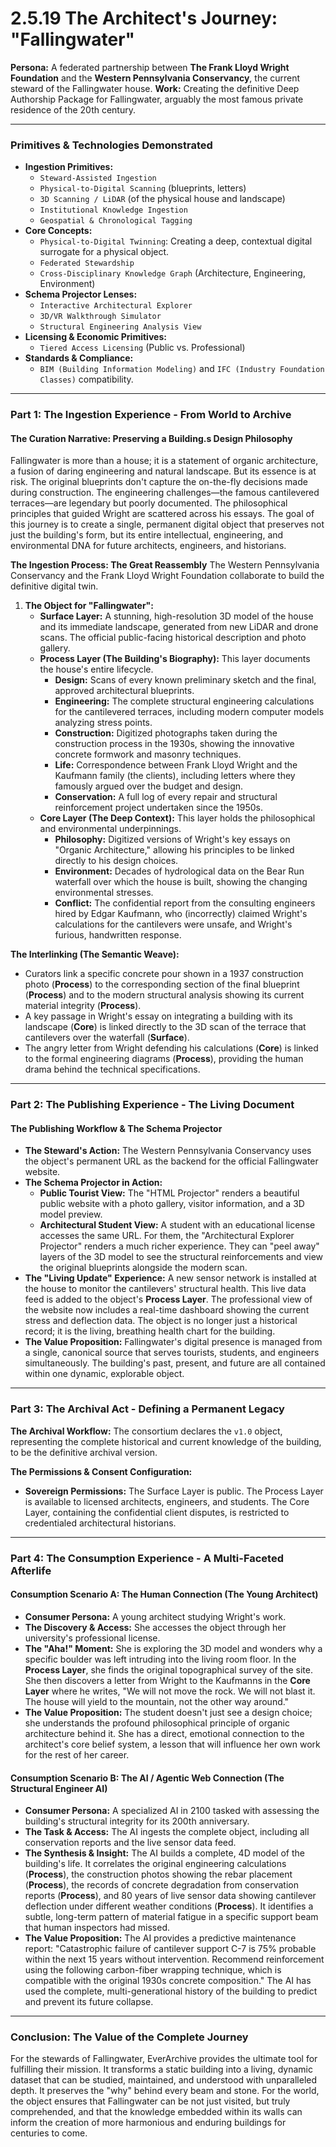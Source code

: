 # 2.5.19 The Architect's Journey: "Fallingwater"

**Persona:** A federated partnership between **The Frank Lloyd Wright Foundation** and the **Western Pennsylvania Conservancy**, the current steward of the Fallingwater house.
**Work:** Creating the definitive Deep Authorship Package for Fallingwater, arguably the most famous private residence of the 20th century.

---

### **Primitives & Technologies Demonstrated**

*   **Ingestion Primitives:**
    *   `Steward-Assisted Ingestion`
    *   `Physical-to-Digital Scanning` (blueprints, letters)
    *   `3D Scanning / LiDAR` (of the physical house and landscape)
    *   `Institutional Knowledge Ingestion`
    *   `Geospatial & Chronological Tagging`
*   **Core Concepts:**
    *   `Physical-to-Digital Twinning`: Creating a deep, contextual digital surrogate for a physical object.
    *   `Federated Stewardship`
    *   `Cross-Disciplinary Knowledge Graph` (Architecture, Engineering, Environment)
*   **Schema Projector Lenses:**
    *   `Interactive Architectural Explorer`
    *   `3D/VR Walkthrough Simulator`
    *   `Structural Engineering Analysis View`
*   **Licensing & Economic Primitives:**
    *   `Tiered Access Licensing` (Public vs. Professional)
*   **Standards & Compliance:**
    *   `BIM (Building Information Modeling)` and `IFC (Industry Foundation Classes)` compatibility.

---

### **Part 1: The Ingestion Experience - From World to Archive**

#### **The Curation Narrative: Preserving a Building.s Design Philosophy**
Fallingwater is more than a house; it is a statement of organic architecture, a fusion of daring engineering and natural landscape. But its essence is at risk. The original blueprints don't capture the on-the-fly decisions made during construction. The engineering challenges—the famous cantilevered terraces—are legendary but poorly documented. The philosophical principles that guided Wright are scattered across his essays. The goal of this journey is to create a single, permanent digital object that preserves not just the building's form, but its entire intellectual, engineering, and environmental DNA for future architects, engineers, and historians.

**The Ingestion Process: The Great Reassembly**
The Western Pennsylvania Conservancy and the Frank Lloyd Wright Foundation collaborate to build the definitive digital twin.

1.  **The Object for "Fallingwater":**
    *   **Surface Layer:** A stunning, high-resolution 3D model of the house and its immediate landscape, generated from new LiDAR and drone scans. The official public-facing historical description and photo gallery.
    *   **Process Layer (The Building's Biography):** This layer documents the house's entire lifecycle.
        *   **Design:** Scans of every known preliminary sketch and the final, approved architectural blueprints.
        *   **Engineering:** The complete structural engineering calculations for the cantilevered terraces, including modern computer models analyzing stress points.
        *   **Construction:** Digitized photographs taken during the construction process in the 1930s, showing the innovative concrete formwork and masonry techniques.
        *   **Life:** Correspondence between Frank Lloyd Wright and the Kaufmann family (the clients), including letters where they famously argued over the budget and design.
        *   **Conservation:** A full log of every repair and structural reinforcement project undertaken since the 1950s.
    *   **Core Layer (The Deep Context):** This layer holds the philosophical and environmental underpinnings.
        *   **Philosophy:** Digitized versions of Wright's key essays on "Organic Architecture," allowing his principles to be linked directly to his design choices.
        *   **Environment:** Decades of hydrological data on the Bear Run waterfall over which the house is built, showing the changing environmental stresses.
        *   **Conflict:** The confidential report from the consulting engineers hired by Edgar Kaufmann, who (incorrectly) claimed Wright's calculations for the cantilevers were unsafe, and Wright's furious, handwritten response.

**The Interlinking (The Semantic Weave):**
*   Curators link a specific concrete pour shown in a 1937 construction photo (**Process**) to the corresponding section of the final blueprint (**Process**) and to the modern structural analysis showing its current material integrity (**Process**).
*   A key passage in Wright's essay on integrating a building with its landscape (**Core**) is linked directly to the 3D scan of the terrace that cantilevers over the waterfall (**Surface**).
*   The angry letter from Wright defending his calculations (**Core**) is linked to the formal engineering diagrams (**Process**), providing the human drama behind the technical specifications.

---

### **Part 2: The Publishing Experience - The Living Document**

#### **The Publishing Workflow & The Schema Projector**
*   **The Steward's Action:** The Western Pennsylvania Conservancy uses the object's permanent URL as the backend for the official Fallingwater website.
*   **The Schema Projector in Action:**
    *   **Public Tourist View:** The "HTML Projector" renders a beautiful public website with a photo gallery, visitor information, and a 3D model preview.
    *   **Architectural Student View:** A student with an educational license accesses the same URL. For them, the "Architectural Explorer Projector" renders a much richer experience. They can "peel away" layers of the 3D model to see the structural reinforcements and view the original blueprints alongside the modern scan.
*   **The "Living Update" Experience:** A new sensor network is installed at the house to monitor the cantilevers' structural health. This live data feed is added to the object's **Process Layer**. The professional view of the website now includes a real-time dashboard showing the current stress and deflection data. The object is no longer just a historical record; it is the living, breathing health chart for the building.
*   **The Value Proposition:** Fallingwater's digital presence is managed from a single, canonical source that serves tourists, students, and engineers simultaneously. The building's past, present, and future are all contained within one dynamic, explorable object.

---

### **Part 3: The Archival Act - Defining a Permanent Legacy**

**The Archival Workflow:**
The consortium declares the `v1.0` object, representing the complete historical and current knowledge of the building, to be the definitive archival version.

**The Permissions & Consent Configuration:**
*   **Sovereign Permissions:** The Surface Layer is public. The Process Layer is available to licensed architects, engineers, and students. The Core Layer, containing the confidential client disputes, is restricted to credentialed architectural historians.

---

### **Part 4: The Consumption Experience - A Multi-Faceted Afterlife**

#### **Consumption Scenario A: The Human Connection (The Young Architect)**
*   **Consumer Persona:** A young architect studying Wright's work.
*   **The Discovery & Access:** She accesses the object through her university's professional license.
*   **The "Aha!" Moment:** She is exploring the 3D model and wonders why a specific boulder was left intruding into the living room floor. In the **Process Layer**, she finds the original topographical survey of the site. She then discovers a letter from Wright to the Kaufmanns in the **Core Layer** where he writes, "We will not move the rock. We will not blast it. The house will yield to the mountain, not the other way around."
*   **The Value Proposition:** The student doesn't just see a design choice; she understands the profound philosophical principle of organic architecture behind it. She has a direct, emotional connection to the architect's core belief system, a lesson that will influence her own work for the rest of her career.

#### **Consumption Scenario B: The AI / Agentic Web Connection (The Structural Engineer AI)**
*   **Consumer Persona:** A specialized AI in 2100 tasked with assessing the building's structural integrity for its 200th anniversary.
*   **The Task & Access:** The AI ingests the complete object, including all conservation reports and the live sensor data feed.
*   **The Synthesis & Insight:** The AI builds a complete, 4D model of the building's life. It correlates the original engineering calculations (**Process**), the construction photos showing the rebar placement (**Process**), the records of concrete degradation from conservation reports (**Process**), and 80 years of live sensor data showing cantilever deflection under different weather conditions (**Process**). It identifies a subtle, long-term pattern of material fatigue in a specific support beam that human inspectors had missed.
*   **The Value Proposition:** The AI provides a predictive maintenance report: "Catastrophic failure of cantilever support C-7 is 75% probable within the next 15 years without intervention. Recommend reinforcement using the following carbon-fiber wrapping technique, which is compatible with the original 1930s concrete composition." The AI has used the complete, multi-generational history of the building to predict and prevent its future collapse.

---

### **Conclusion: The Value of the Complete Journey**
For the stewards of Fallingwater, EverArchive provides the ultimate tool for fulfilling their mission. It transforms a static building into a living, dynamic dataset that can be studied, maintained, and understood with unparalleled depth. It preserves the "why" behind every beam and stone. For the world, the object ensures that Fallingwater can be not just visited, but truly comprehended, and that the knowledge embedded within its walls can inform the creation of more harmonious and enduring buildings for centuries to come.